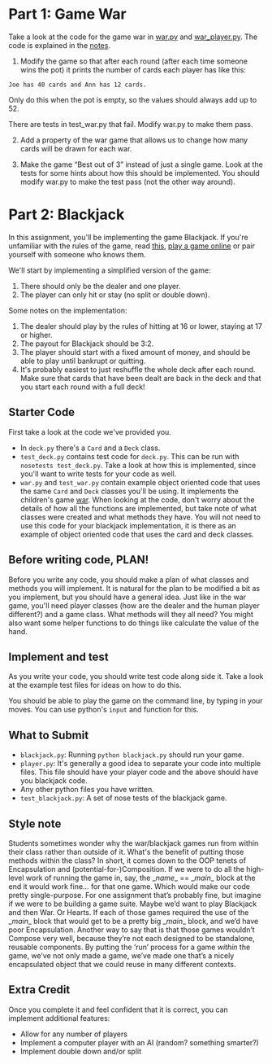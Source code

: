 # Part 1: Game War

Take a look at the code for the game war in [war.py](src/war.py) and [war_player.py](src/war_player.py). The code is explained in the [notes](notes.md).

1. Modify the game so that after each round (after each time someone wins the pot) it prints the number of cards each player has like this:

  ```
  Joe has 40 cards and Ann has 12 cards.
  ```

  Only do this when the pot is empty, so the values should always add up to 52.

  There are tests in test_war.py that fail. Modify war.py to make them pass.

2. Add a property of the war game that allows us to change how many cards will be drawn for each war.

3. Make the game “Best out of 3” instead of just a single game. Look at the tests for some hints about how this should be implemented. You should modify war.py to make the test pass (not the other way around).

# Part 2: Blackjack

In this assignment, you'll be implementing the game Blackjack. If you're unfamiliar with the rules of the game, read [this](http://en.wikipedia.org/wiki/Blackjack), [play a game online](http://wizardofodds.com/play/blackjack/) or pair yourself with someone who knows them.

We'll start by implementing a simplified version of the game:

1. There should only be the dealer and one player.
1. The player can only hit or stay (no split or double down).

Some notes on the implementation:

1. The dealer should play by the rules of hitting at 16 or lower, staying at 17 or higher.
1. The payout for Blackjack should be 3:2.
1. The player should start with a fixed amount of money, and should be able to play until bankrupt or quitting.
1. It's probably easiest to just reshuffle the whole deck after each round. Make sure that cards that have been dealt are back in the deck and that you start each round with a full deck!


## Starter Code

First take a look at the code we've provided you.

* In `deck.py` there's a `Card` and a `Deck` class.
* `test_deck.py` contains test code for `deck.py`. This can be run with `nosetests test_deck.py`. Take a look at how this is implemented, since you'll want to write tests for your code as well.
* `war.py` and `test_war.py` contain example object oriented code that uses the same `Card` and `Deck` classes you'll be using. It implements the children's game [war](http://en.wikipedia.org/wiki/War_(card_game)). When looking at the code, don't worry about the details of how all the functions are implemented, but take note of what classes were created and what methods they have. You will not need to use this code for your blackjack implementation, it is there as an example of object oriented code that uses the card and deck classes.


## Before writing code, PLAN!

Before you write any code, you should make a plan of what classes and methods you will implement. It is natural for the plan to be modified a bit as you implement, but you should have a general idea. Just like in the war game, you'll need player classes (how are the dealer and the human player different?) and a game class. What methods will they all need? You might also want some helper functions to do things like calculate the value of the hand.


## Implement and test

As you write your code, you should write test code along side it. Take a look at the example test files for ideas on how to do this.

You should be able to play the game on the command line, by typing in your moves. You can use python's `input` and function for this.


## What to Submit

* `blackjack.py`: Running `python blackjack.py` should run your game.
* `player.py`: It's generally a good idea to separate your code into multiple files. This file should have your player code and the above should have you blackjack code.
* Any other python files you have written.
* `test_blackjack.py`: A set of nose tests of the blackjack game.


## Style note
Students sometimes wonder why the war/blackjack games run from within their class rather than outside of it.  What's the benefit of putting those methods within the class?  In short, it comes down to the OOP tenets of Encapsulation and (potential-for-)Composition.  If we were to do all the high-level work of running the game in, say, the \__name__ == \__main__ block at the end it would work fine… for that one game.  Which would make our code pretty single-purpose.  For one assignment that’s probably fine, but imagine if we were to be building a game suite.  Maybe we’d want to play Blackjack and then War.  Or Hearts.  If each of those games required the use of the \__main__ block that would get to be a pretty big \__main__ block, and we’d have poor Encapsulation.  Another way to say that is that those games wouldn’t Compose very well, because they’re not each designed to be standalone, reusable components.  By putting the ‘run’ process for a game _within_ the game, we’ve not only made a game, we’ve made one that’s a nicely encapsulated object that we could reuse in many different contexts.


## Extra Credit

Once you complete it and feel confident that it is correct, you can implement additional features:

* Allow for any number of players
* Implement a computer player with an AI (random? something smarter?)
* Implement double down and/or split
